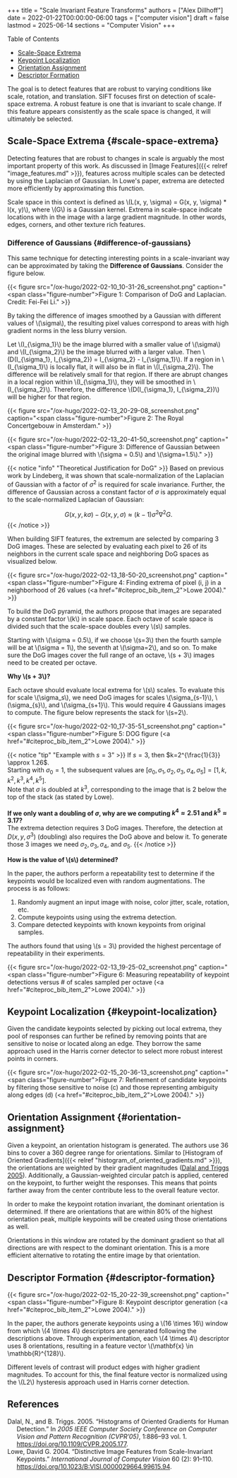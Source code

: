 +++
title = "Scale Invariant Feature Transforms"
authors = ["Alex Dillhoff"]
date = 2022-01-22T00:00:00-06:00
tags = ["computer vision"]
draft = false
lastmod = 2025-06-14
sections = "Computer Vision"
+++

<div class="ox-hugo-toc toc">

<div class="heading">Table of Contents</div>

- [Scale-Space Extrema](#scale-space-extrema)
- [Keypoint Localization](#keypoint-localization)
- [Orientation Assignment](#orientation-assignment)
- [Descriptor Formation](#descriptor-formation)

</div>
<!--endtoc-->

The goal is to detect features that are robust to varying conditions like scale, rotation, and translation. SIFT focuses first on detection of scale-space extrema. A robust feature is one that is invariant to scale change. If this feature appears consistently as the scale space is changed, it will ultimately be selected.


## Scale-Space Extrema {#scale-space-extrema}

Detecting features that are robust to changes in scale is arguably the most important property of this work. As discussed in [Image Features]({{< relref "image_features.md" >}}), features across multiple scales can be detected by using the Laplacian of Gaussian. In Lowe's paper, extrema are detected more efficiently by approximating this function.

Scale space in this context is defined as \\(L(x, y, \sigma) = G(x, y, \sigma) \* I(x, y)\\), where \\(G\\) is a Gaussian kernel. Extrema in scale-space indicate locations with in the image with a large gradient magnitude. In other words, edges, corners, and other texture rich features.


### Difference of Gaussians {#difference-of-gaussians}

This same technique for detecting interesting points in a scale-invariant way can be approximated by taking the **Difference of Gaussians**. Consider the figure below.

{{< figure src="/ox-hugo/2022-02-10_10-31-26_screenshot.png" caption="<span class=\"figure-number\">Figure 1: </span>Comparison of DoG and Laplacian. Credit: Fei-Fei Li." >}}

By taking the difference of images smoothed by a Gaussian with different values of \\(\sigma\\), the resulting pixel values correspond to areas with high gradient norms in the less blurry version.

Let \\(I\_{\sigma\_1}\\) be the image blurred with a smaller value of \\(\sigma\\) and \\(I\_{\sigma\_2}\\) be the image blurred with a larger value.
Then \\(D(I\_{\sigma\_1}, I\_{\sigma\_2}) = I\_{\sigma\_2} - I\_{\sigma\_1}\\).
If a region in \\(I\_{\sigma\_1}\\) is locally flat, it will also be in flat in \\(I\_{\sigma\_2}\\).
The difference will be relatively small for that region.
If there are abrupt changes in a local region within \\(I\_{\sigma\_1}\\), they will be smoothed in \\(I\_{\sigma\_2}\\).
Therefore, the difference \\(D(I\_{\sigma\_1}, I\_{\sigma\_2})\\) will be higher for that region.

{{< figure src="/ox-hugo/2022-02-13_20-29-08_screenshot.png" caption="<span class=\"figure-number\">Figure 2: </span>The Royal Concertgebouw in Amsterdam." >}}

{{< figure src="/ox-hugo/2022-02-13_20-41-50_screenshot.png" caption="<span class=\"figure-number\">Figure 3: </span>Difference of Gaussian between the original image blurred with \\(\sigma = 0.5\\) and \\(\sigma=1.5\\)." >}}

{{< notice "info" "Theoretical Justification for DoG" >}}
Based on previous work by Lindeberg, it was shown that scale-normalization of the Laplacian of Gaussian with a factor of $\sigma^2$ is required for scale invariance. Further, the difference of Gaussian across a constant factor of $\sigma$ is approximately equal to the scale-normalized Laplacian of Gaussian:

$$
G(x, y, k\sigma) - G(x, y, \sigma) \approx (k - 1)\sigma^2 \nabla^2 G.
$$
{{< /notice >}}

When building SIFT features, the extremum are selected by comparing 3 DoG images.
These are selected by evaluating each pixel to 26 of its neighbors in the current scale space and neighboring DoG spaces as visualized below.

{{< figure src="/ox-hugo/2022-02-13_18-50-20_screenshot.png" caption="<span class=\"figure-number\">Figure 4: </span>Finding extrema of pixel (i, j) in a neighborhood of 26 values (<a href=\"#citeproc_bib_item_2\">Lowe 2004</a>)." >}}

To build the DoG pyramid, the authors propose that images are separated by a constant factor \\(k\\) in scale space.
Each octave of scale space is divided such that the scale-space doubles every \\(s\\) samples.

Starting with \\(\sigma = 0.5\\), if we choose \\(s=3\\) then the fourth sample will be at \\(\sigma = 1\\), the seventh at \\(\sigma=2\\), and so on.
To make sure the DoG images cover the full range of an octave, \\(s + 3\\) images need to be created per octave.

**Why \\(s + 3\\)?**

Each octave should evaluate local extrema for \\(s\\) scales.
To evaluate this for scale \\(\sigma\_s\\), we need DoG images for scales \\(\sigma\_{s-1}\\), \\(\sigma\_{s}\\), and \\(\sigma\_{s+1}\\).
This would require 4 Gaussians images to compute.
The figure below represents the stack for \\(s=2\\).

{{< figure src="/ox-hugo/2022-02-10_17-35-51_screenshot.png" caption="<span class=\"figure-number\">Figure 5: </span>DOG figure (<a href=\"#citeproc_bib_item_2\">Lowe 2004</a>)." >}}

{{< notice "tip" "Example with $s=3$" >}}
If $s=3$, then $k=2^{\frac{1}{3}} \approx 1.26$.<br>
Starting with $\sigma_0 = 1$, the subsequent values are $[\sigma_0, \sigma_1, \sigma_2, \sigma_3, \sigma_4, \sigma_5] = [1, k, k^2, k^3, k^4, k^5]$.<br>
Note that $\sigma$ is doubled at $k^3$, corresponding to the image that is 2 below the top of the stack (as stated by Lowe).<br><br>
**If we only want a doubling of $\sigma$, why are we computing $k^4 \approx 2.51$ and $k^5 \approx 3.17$?**
<br>
The extrema detection requires 3 DoG images. Therefore, the detection at $D(x, y, \sigma^3)$ (doubling) also requires the DoG above and below it. To generate those 3 images we need $\sigma_2, \sigma_3, \sigma_4,$ and $\sigma_5$.
{{< /notice >}}

**How is the value of \\(s\\) determined?**

In the paper, the authors perform a repeatability test to determine if the keypoints would be localized even with random augmentations. The process is as follows:

1.  Randomly augment an input image with noise, color jitter, scale, rotation, etc.
2.  Compute keypoints using using the extrema detection.
3.  Compare detected keypoints with known keypoints from original samples.

The authors found that using \\(s = 3\\) provided the highest percentage of repeatability in their experiments.

{{< figure src="/ox-hugo/2022-02-13_19-25-02_screenshot.png" caption="<span class=\"figure-number\">Figure 6: </span>Measuring repeatability of keypoint detections versus # of scales sampled per octave (<a href=\"#citeproc_bib_item_2\">Lowe 2004</a>)." >}}


## Keypoint Localization {#keypoint-localization}

Given the candidate keypoints selected by picking out local extrema, they pool of responses can further be refined
by removing points that are sensitive to noise or located along an edge. They borrow the same approach used in the Harris corner detector to select more robust interest points in corners.

{{< figure src="/ox-hugo/2022-02-15_20-36-13_screenshot.png" caption="<span class=\"figure-number\">Figure 7: </span>Refinement of candidate keypoints by filtering those sensitive to noise (c) and those representing ambiguity along edges (d) (<a href=\"#citeproc_bib_item_2\">Lowe 2004</a>)." >}}


## Orientation Assignment {#orientation-assignment}

Given a keypoint, an orientation histogram is generated. The authors use 36 bins to cover a 360 degree range for orientations.
Similar to [Histogram of Oriented Gradients]({{< relref "histogram_of_oriented_gradients.md" >}}), the orientations are weighted by their gradient magnitudes (<a href="#citeproc_bib_item_1">Dalal and Triggs 2005</a>).
Additionally, a Gaussian-weighted circular patch is applied, centered on the keypoint, to further weight the responses.
This means that points farther away from the center contribute less to the overall feature vector.

In order to make the keypoint rotation invariant, the dominant orientation is determined.
If there are orientations that are within 80% of the highest orientation peak, multiple keypoints will be created using those orientations as well.

Orientations in this window are rotated by the dominant gradient so that all directions are with respect to the dominant orientation.
This is a more efficient alternative to rotating the entire image by that orientation.


## Descriptor Formation {#descriptor-formation}

{{< figure src="/ox-hugo/2022-02-15_20-22-39_screenshot.png" caption="<span class=\"figure-number\">Figure 8: </span>Keypoint descriptor generation (<a href=\"#citeproc_bib_item_2\">Lowe 2004</a>)." >}}

In the paper, the authors generate keypoints using a \\(16 \times 16\\) window from which \\(4 \times 4\\) descriptors are generated following the descriptions above.
Through experimentation, each \\(4 \times 4\\) descriptor uses 8 orientations, resulting in a feature vector \\(\mathbf{x} \in \mathbb{R}^{128}\\).

Different levels of contrast will product edges with higher gradient magnitudes.
To account for this, the final feature vector is normalized using the \\(L2\\) hysteresis approach used in Harris corner detection.

## References

<style>.csl-entry{text-indent: -1.5em; margin-left: 1.5em;}</style><div class="csl-bib-body">
  <div class="csl-entry"><a id="citeproc_bib_item_1"></a>Dalal, N., and B. Triggs. 2005. “Histograms of Oriented Gradients for Human Detection.” In <i>2005 IEEE Computer Society Conference on Computer Vision and Pattern Recognition (CVPR’05)</i>, 1:886–93 vol. 1. <a href="https://doi.org/10.1109/CVPR.2005.177">https://doi.org/10.1109/CVPR.2005.177</a>.</div>
  <div class="csl-entry"><a id="citeproc_bib_item_2"></a>Lowe, David G. 2004. “Distinctive Image Features from Scale-Invariant Keypoints.” <i>International Journal of Computer Vision</i> 60 (2): 91–110. <a href="https://doi.org/10.1023/B:VISI.0000029664.99615.94">https://doi.org/10.1023/B:VISI.0000029664.99615.94</a>.</div>
</div>
